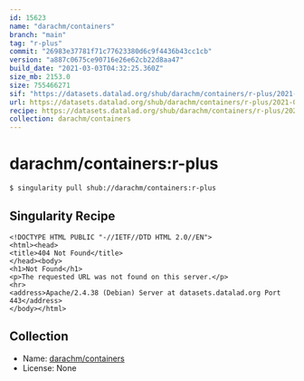 ```yaml
---
id: 15623
name: "darachm/containers"
branch: "main"
tag: "r-plus"
commit: "26983e37781f71c77623380d6c9f4436b43cc1cb"
version: "a887c0675ce90716e26e62cb22d8aa47"
build_date: "2021-03-03T04:32:25.360Z"
size_mb: 2153.0
size: 755466271
sif: "https://datasets.datalad.org/shub/darachm/containers/r-plus/2021-03-03-26983e37-a887c067/a887c0675ce90716e26e62cb22d8aa47.sif"
url: https://datasets.datalad.org/shub/darachm/containers/r-plus/2021-03-03-26983e37-a887c067/
recipe: https://datasets.datalad.org/shub/darachm/containers/r-plus/2021-03-03-26983e37-a887c067/Singularity
collection: darachm/containers
---
```


# darachm/containers:r-plus

```bash
$ singularity pull shub://darachm/containers:r-plus
```

## Singularity Recipe

```singularity
<!DOCTYPE HTML PUBLIC "-//IETF//DTD HTML 2.0//EN">
<html><head>
<title>404 Not Found</title>
</head><body>
<h1>Not Found</h1>
<p>The requested URL was not found on this server.</p>
<hr>
<address>Apache/2.4.38 (Debian) Server at datasets.datalad.org Port 443</address>
</body></html>
```

## Collection

 - Name: [darachm/containers](https://github.com/darachm/containers)
 - License: None

